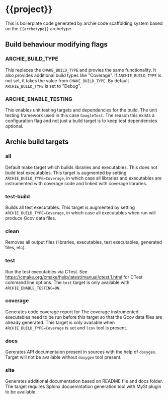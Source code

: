 {{project}}
===========

This is boilerplate code generated by archie code scaffolding system based on the `{{archetype}}` archetype.

Build behaviour modifying flags
-------------------------------

### ARCHIE_BUILD_TYPE

This replaces the `CMAKE_BUILD_TYPE` and provies the same functionality. It also provides additional build types like "Coverage". If `ARCHIE_BUILD_TYPE` is not set, it takes the value from `CMAKE_BUILD_TYPE`. By default `ARCHIE_BUILD_TYPE` is set to "Debug".

### ARCHIE_ENABLE_TESTING

This enables unit testing targets and dependencies for the build. The unit testing framework used in this case `GoogleTest`. The reason this exists a configuration flag and not just a build target is to keep test dependencies optional.

Archie build targets
--------------------

### all

Default make target which builds libraries and executables. This does not build test executables. This target is augmented by setting `ARCHIE_BUILD_TYPE=Coverage`, in which case all libraries and executables are instrumented with coverage code and linked with coverage libraries.

### test-build

Builds all test executables. This target is augmented by setting `ARCHIE_BUILD_TYPE=Coverage`, in which case all executables when run will produce Gcov data files.

### clean

Removes all output files (libraries, executables, test executables, generated files, etc).

### test

Run the test executables via CTest. See https://cmake.org/cmake/help/latest/manual/ctest.1.html for CTest command line options. The `test` target is only available with `ARCHIE_ENABLE_TESTING=ON`.

### coverage

Generates code coverage report for The coverage instrumented executables need to be run before this target so that the Gcov data files are already generated. This target is only available when `ARCHIE_BUILD_TYPE=Coverage` is set and `lcov` tool is present.

### docs

Gererates API documentaion present in sources with the help of `doxygen`. Target will not be available without `doxygen` tool present.

### site

Generates additional documentation based on README file and docs folder. The target requires Sphinx docuemntation generation tool with MySt plugin to be available. 

